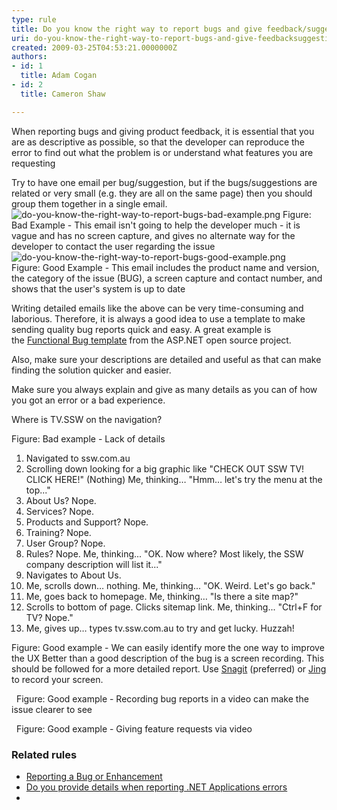 ```yaml
---
type: rule
title: Do you know the right way to report bugs and give feedback/suggestions?
uri: do-you-know-the-right-way-to-report-bugs-and-give-feedbacksuggestions
created: 2009-03-25T04:53:21.0000000Z
authors:
- id: 1
  title: Adam Cogan
- id: 2
  title: Cameron Shaw

---
```


 ​​​​​When reporting bugs and giving product feedback, it is essential that you are as descriptive as possible, so that the developer can reproduce the error to find out what the problem is or understand what features you are requesting



Try to have one email per bug​/suggestion, but if the bugs/suggestions are related or very small (e.g. they are all on the same page) then you should group them together in a single email.​
  ![do-you-know-the-right-way-to-report-bugs-bad-example.png](/SiteAssets/do-you-know-the-right-way-to-report-bugs/do-you-know-the-right-way-to-report-bugs-bad-example.png) 
Figure: Bad Example - This email isn't going to help the developer much - it is vague and has no screen capture, and gives no alternate way for the developer to contact the user regarding the issue ![do-you-know-the-right-way-to-report-bugs-good-example.png](/SiteAssets/do-you-know-the-right-way-to-report-bugs/do-you-know-the-right-way-to-report-bugs-good-example.png) 
Figure: Good Example - This email includes the product name and version, the category of the issue (BUG), a screen capture and contact number, and shows that the user's system is up to date 


Writing detailed emails like the above can be very time-consuming and laborious. Therefore, it is always a good idea to use a template to make sending quality bug reports quick and easy. A great example is the [Functional Bug template](https&#58;//github.com/aspnet/Home/wiki/Functional-bug-template) from the ASP.NET open source project.


Also, make sure your descriptions are detailed and useful as that can make finding the solution quicker and easier.



Make sure you always explain and give as many details as you can of how you got an error or a bad experience.

Where is TV.SSW on the navigation?

Figure: Bad example - Lack of details
1. Navigated to ssw.com.au
2. Scrolling down looking for a big graphic like "CHECK OUT SSW TV! CLICK HERE!"
(Nothing)
Me, thinking… "Hmm… let's try the menu at the top..."
3. About Us? Nope.
4. Services? Nope.
5. Products and Support? Nope.
6. Training? Nope.
7. User Group? Nope.
8. Rules? Nope.
Me, thinking... "OK. Now where? Most likely, the SSW company description will list it..."
9. Navigates to About Us.
10. Me, scrolls down… nothing.
Me, thinking... "OK. Weird. Let's go back."
11. Me, goes back to homepage.
Me, thinking… "Is there a site map?"
12. Scrolls to bottom of page. Clicks sitemap link.
Me, thinking... "Ctrl+F for TV? Nope."
13. Me, gives up… types tv.ssw.com.au to try and get lucky. Huzzah!

Figure: Good example - We can easily identify more the one way to improve the UX
Better than a good description of the bug is a screen recording. This should be followed for a more detailed report. Use [Snagit](http&#58;//www.techsmith.com/snagit.html) (preferred) or [Jing](http&#58;//www.techsmith.com/jing.html) to record your screen.

 
Figure: Good example - Recording bug reports in a video can make the issue clearer to see

 
Figure: Good example - Giving feature requests via video


### Related rules

- [Reporting a Bug or Enhancement](http&#58;//www.ssw.com.au/ssw/Standards/Support/bugreportorenhancement.aspx)
- [Do you provide details when reporting .NET Applications errors](/_layouts/15/FIXUPREDIRECT.ASPX?WebId=3dfc0e07-e23a-4cbb-aac2-e778b71166a2&amp;TermSetId=07da3ddf-0924-4cd2-a6d4-a4809ae20160&amp;TermId=7cfe44b8-9635-49d9-a908-198a0ea85dc4)
- 


